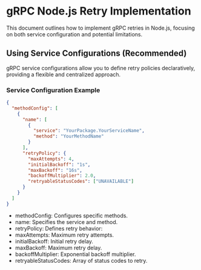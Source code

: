 # gRPC Node.js Retry Implementation

This document outlines how to implement gRPC retries in Node.js, focusing on both service configuration and potential limitations.

## Using Service Configurations (Recommended)

gRPC service configurations allow you to define retry policies declaratively, providing a flexible and centralized approach.

### Service Configuration Example

```json
{
  "methodConfig": [
    {
      "name": [
        {
          "service": "YourPackage.YourServiceName",
          "method": "YourMethodName"
        }
      ],
      "retryPolicy": {
        "maxAttempts": 4,
        "initialBackoff": "1s",
        "maxBackoff": "16s",
        "backoffMultiplier": 2.0,
        "retryableStatusCodes": ["UNAVAILABLE"]
      }
    }
  ]
}
```

* methodConfig: Configures specific methods.
* name: Specifies the service and method.
* retryPolicy: Defines retry behavior:
* maxAttempts: Maximum retry attempts.
* initialBackoff: Initial retry delay.
* maxBackoff: Maximum retry delay.
* backoffMultiplier: Exponential backoff multiplier.
* retryableStatusCodes: Array of status codes to retry.